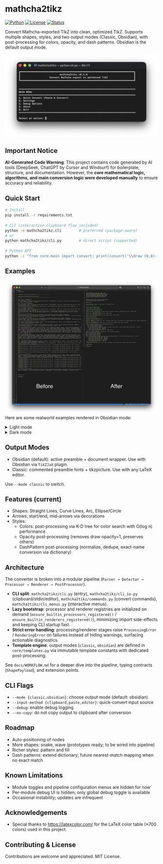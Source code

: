 # mathcha2tikz

[![Python](https://img.shields.io/badge/Python-3.8+-blue.svg)](https://www.python.org/downloads/)
[![License](https://img.shields.io/badge/License-MIT-green.svg)](LICENSE)
[![Status](https://img.shields.io/badge/Status-MVP-green.svg)]()


Convert Mathcha-exported TikZ into clean, optimized TikZ. Supports multiple shapes, styles, and two output modes (Classic, Obsidian), with post-processing for colors, opacity, and dash patterns. Obsidian is the default output mode.

![alt text](<docs/screenshots/Screenshot 2025-10-05 at 01.31.06.png>)

## Important Notice

**AI-Generated Code Warning**: This project contains code generated by AI tools (DeepSeek, ChatGPT by Cursor and Windsurf) for boilerplate, structure, and documentation. However, the **core mathematical logic, algorithms, and main conversion logic were developed manually** to ensure accuracy and reliability. 

## Quick Start

```bash
# Install
pip install -r requirements.txt

# CLI (interactive clipboard flow included)
python -m mathcha2tikz.cli        # preferred (package-aware)
# or
python mathcha2tikz/cli.py        # direct script (supported)

# Python API
python -c "from core.main import convert; print(convert('\\draw (0,0)--(1,1);', mode='classic'))"
```

## Examples
![alt text](<docs/screenshots/Screenshot 2025-10-05 at 01.00.01.png>)
Here are some realworld examples rendered in Obsidian mode:
<details>
<summary> Light mode </summary>

![alt text](<docs/screenshots/Screenshot 2025-10-05 at 15.01.11.png>)
![alt text](<docs/screenshots/Screenshot 2025-10-05 at 15.02.13 1.png>)

</details>

<details>
<summary> Dark mode </summary>

![alt text](<docs/screenshots/Screenshot 2025-10-05 at 15.10.45.png>)
![alt text](<docs/screenshots/Screenshot 2025-10-05 at 15.10.32.png>)

</details>

## Output Modes

- Obsidian (default): active preamble + document wrapper. Use with Obsidian via `TikZJaX` plugin.
- Classic: commented preamble hints + tikzpicture. Use with any LaTeX editor.

Use `--mode classic` to switch.

## Features (current)

- Shapes: Straight Lines, Curve Lines, Arc, Ellipse/Circle
- Arrows: start/end, mid-arrows via decorations
- Styles:
  - Colors: post-processing via K-D tree for color search with O(log n) performance
  - Opacity post-processing (removes draw opacity=1, preserves others)
  - DashPattern post-processing (normalize, dedupe, exact-name conversion via dictionary)

## Architecture

The converter is broken into a modular pipeline (`Parser → Detector → Processor → Renderer → PostProcessor`).

- **CLI split**: `mathcha2tikz/cli.py` (entry), `mathcha2tikz/cli_io.py` (clipboard/stdin/editor), `mathcha2tikz/commands.py` (convert commands), `mathcha2tikz/cli_menus.py` (interactive menus).
- **Lazy bootstrap**: processor and renderer registries are initialized on demand (`ensure_builtin_processors_registered()` / `ensure_builtin_renderers_registered()`), minimizing import side-effects and keeping CLI startup fast.
- **Strict error handling**: processing/renderer stages raise `ProcessingError` / `RenderingError` on failures instead of hiding warnings, surfacing actionable diagnostics.
- **Template engine**: output modes (`classic`, `obsidian`) are defined in `core/templates.py` via immutable template constants with dedicated post-processing.

See `docs/WORKFLOW.md` for a deeper dive into the pipeline, typing contracts (`ShapePayload`), and extension points.

## CLI Flags

- `--mode {classic,obsidian}`: choose output mode (default: obsidian)
- `--input-method {clipboard,paste,editor}`: quick-convert input source
- `--debug`: enable debug logging
- `--no-copy`: do not copy output to clipboard after conversion

## Roadmap

- Auto-positioning of nodes
- More shapes: snake, wave (prototypes ready; to be wired into pipeline)
- Richer styles: pattern and fill
- Dash patterns: extend dictionary; future nearest-match mapping when no exact match

## Known Limitations

- Module toggles and pipeline configuration menus are hidden for now
- Per-module debug UI is hidden; only global debug toggle is available
- Occasional instability; updates are infrequent

## Acknowledgements

- Special thanks to https://latexcolor.com/ for the LaTeX color table (≈700 colors) used in this project.

## Contributing & License

Contributions are welcome and appreciated. MIT License.
